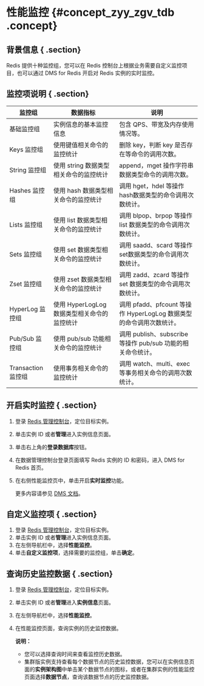 # 性能监控 {#concept_zyy_zgv_tdb .concept}

## 背景信息 { .section}

Redis 提供十种监控组，您可以在 Redis 控制台上根据业务需要自定义监控项目，也可以通过 DMS for Redis 开启对 Redis 实例的实时监控。

## 监控项说明 { .section}

|监控组|数据指标|说明|
|---|----|--|
|基础监控组|实例信息的基本监控信息|包含 QPS、带宽及内存使用情况等。|
|Keys 监控组|使用键值相关命令的监控统计|删除 key，判断 key 是否存在等命令的调用次数。|
|String 监控组|使用 string 数据类型相关命令的监控统计|append，mget 操作字符串数据类型命令的调用次数。|
|Hashes 监控组|使用 hash 数据类型相关命令的监控统计|调用 hget，hdel 等操作hash数据类型的命令调用次数统计。|
|Lists 监控组|使用 list 数据类型相关命令的监控统计|调用 blpop、brpop 等操作 list 数据类型的命令调用次数统计。|
|Sets 监控组|使用 set 数据类型相关命令的监控统计|调用 saadd、scard 等操作set数据类型的命令调用次数统计。|
|Zset 监控组|使用 zset 数据类型相关命令的监控统计|调用 zadd、zcard 等操作 set 数据类型的命令调用次数统计。|
|HyperLog 监控组|使用 HyperLogLog 数据类型相关命令的监控统计|调用 pfadd、pfcount 等操作 HyperLogLog 数据类型的命令调用次数统计。|
|Pub/Sub 监控组|使用 pub/sub 功能相关命令的监控统计|调用 publish、subscribe 等操作 pub/sub 功能的相关命令统计。|
|Transaction 监控组|使用事务相关命令的监控统计|调用 watch、multi、exec 等事务相关命令的调用次数统计。|

## 开启实时监控 { .section}

1.  登录 [Redis 管理控制台](https://kvstore.console.aliyun.com/)，定位目标实例。
2.  单击实例 ID 或者**管理**进入实例信息页面。
3.  单击右上角的**登录数据库**按钮。
4.  在数据管理控制台登录页面填写 Redis 实例的 ID 和密码，进入 DMS for Redis 首页。
5.  在右侧性能监控页中，单击开启**实时监控**功能。

    更多内容请参见 [DMS 文档](https://help.aliyun.com/document_detail/47749.html)。


## 自定义监控项 { .section}

1.  登录 [Redis 管理控制台](https://kvstore.console.aliyun.com/)，定位目标实例。
2.  单击实例 ID 或者**管理**进入实例信息页面。
3.  在左侧导航栏中，选择**性能监控**。
4.  单击**自定义监控项**，选择需要的监控组，单击**确定**。

## 查询历史监控数据 { .section}

1.  登录 [Redis 管理控制台](https://kvstore.console.aliyun.com/)，定位目标实例。
2.  单击实例 ID 或者**管理**进入**实例信息**页面。
3.  在左侧导航栏中，选择**性能监控**。
4.  在性能监控页面，查询实例的历史监控数据。

    **说明：** 

    -   您可以选择查询时间来查看监控历史数据。
    -   集群版实例支持查看每个数据节点的历史监控数据，您可以在实例信息页面的**实例架构图**中单击某个数据节点的图标，或者在集群实例的性能监控页面选择**数据节点**，查询该数据节点的历史监控数据。

